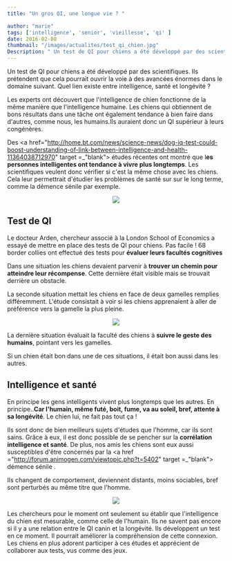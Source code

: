 ```yaml
---
title: "Un gros QI, une longue vie ? "

author: "marie"
tags: ['intelligence', 'senior', 'vieillesse', 'qi' ]
date: 2016-02-08
thumbnail: "/images/actualites/test_qi_chien.jpg"
Description: " Un test de QI pour chiens a été développé par des scientifiques. Ils prétendent que cela pourrait ouvrir la voie à des avancées énormes dans le domaine suivant. Quel lien existe entre intelligence, santé et longévité ? "
---
```



Un test de QI pour chiens a été développé par des scientifiques. Ils prétendent que cela pourrait ouvrir la voie à des avancées énormes dans le domaine suivant. Quel lien existe entre intelligence, santé et longévité ?

Les experts ont découvert que l'intelligence de chien fonctionne de la même manière que l'intelligence humaine. Les chiens qui obtiennent de bons résultats dans une tâche ont également tendance à bien faire dans d'autres, comme nous, les humains.Ils auraient donc un QI supérieur à leurs congénères.

Des <a href="http://home.bt.com/news/science-news/dog-iq-test-could-boost-understanding-of-link-between-intelligence-and-health-11364038712970" target =_"blank"> études récentes </a>ont montré que l<b>es personnes intelligentes ont tendance à vivre plus longtemps</b>. Les scientifiques veulent donc vérifier si c'est la même chose avec les chiens. Cela leur permettrait d'étudier les problèmes de santé sur sur le long terme, comme la démence sénile par exemple.


<p align="center">
    <img src= "/images/actualites/qi-chien.jpg" class="img-responsive">

</p>



## Test de QI ##

Le docteur Arden, chercheur associé à la London School of Economics a essayé de mettre en place des tests de QI pour chiens. Pas facile ! 68 border collies ont effectué des tests pour <b>évaluer leurs facultés cognitives</b>

Dans une situation les chiens devaient parvenir à <b>trouver un chemin pour atteindre leur récompense</b>. Cette dernière était visible mais se trouvait derrière un obstacle.

La seconde situation mettait les chiens en face de deux gamelles remplies différemment. L'étude consistait à voir si les chiens apprenaient à aller de préférence vers la gamelle la plus pleine.
<p align ="center"><img src= "/images/actualites/choixd'assiette.jpg"class="img-responsive"></p>

La dernière situation évaluait la faculté des chiens à <b>suivre le geste des humains</b>, pointant vers les gamelles.

Si un chien était bon dans une de ces situations, il était bon aussi dans les autres.


## Intelligence et santé  ##


En principe les gens intelligents vivent plus longtemps que les autres. En principe..<b>Car l'humain, même futé, boit, fume, va au soleil, bref, attente à sa longévité</b>. Le chien lui, ne fait pas tout ça !

Ils sont donc de bien meilleurs sujets d'études que l'homme, car ils sont sains. Grâce à eux, il est donc possible de se pencher sur la <b>corrélation intelligence et santé</b>. De plus, nos amis les chiens sont eux aussi susceptibles d'être concernés par la <a href ="http://forum.animogen.com/viewtopic.php?t=5402" target =_"blank"> démence sénile </a>.

Ils changent de comportement, deviennent distants, moins sociables, bref sont perturbés au même titre que l'homme.

<p align="center"><img src="/images/actualites/dimentia.jpg"class="img-responsive"></p>



Les chercheurs pour le moment ont seulement su établir que l'intelligence du chien est mesurable, comme celle de l'humain.
Ils ne savent pas encore si il y a une relation entre le QI canin et la longévité. Ils développent un test en ce moment.  Il pourrait améliorer la compréhension de cette connexion. Les chiens en plus adorent participer à ces études et apprécient de collaborer aux tests, vus comme des jeux.

